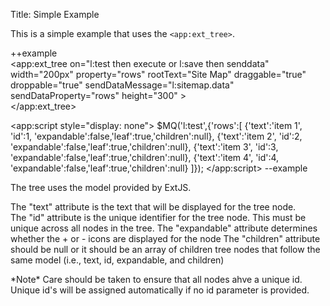 Title: Simple Example

This is a simple example that uses the `<app:ext_tree>`.

++example	
<app:ext_tree  on="l:test then execute or l:save then senddata" width="200px"
	property="rows" rootText="Site Map" draggable="true" droppable="true"
	sendDataMessage="l:sitemap.data" sendDataProperty="rows" height="300" >				
</app:ext_tree>

<app:script style="display: none">
$MQ('l:test',{'rows':[
	{'text':'item 1', 'id':1, 'expandable':false,'leaf':true,'children':null},
	{'text':'item 2', 'id':2, 'expandable':false,'leaf':true,'children':null},
	{'text':'item 3', 'id':3, 'expandable':false,'leaf':true,'children':null},
	{'text':'item 4', 'id':4, 'expandable':false,'leaf':true,'children':null}
]});
</app:script>
--example

The tree uses the model provided by ExtJS. 

The "text" attribute is the text that will be displayed for the tree node.    
The "id" attribute is the unique identifier for the tree node.  This must be unique across all nodes 
in the tree.
The "expandable" attribute determines whether the + or - icons are displayed for the node
The "children" attribute should be null or it should be an array of children tree nodes that follow the 
same model (i.e., text, id, expandable, and children)

\*Note\* Care should be taken to ensure that all nodes ahve a unique id.  Unique id's will be assigned
automatically if no id parameter is provided.
